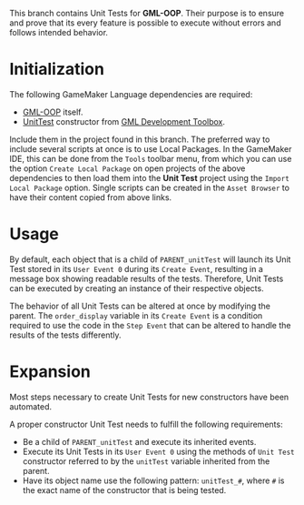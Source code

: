 This branch contains Unit Tests for **GML-OOP**. Their purpose is to ensure and prove that its every feature is possible to execute without errors and follows intended behavior.

# Initialization
The following GameMaker Language dependencies are required:

* [GML-OOP](https://github.com/Mtax-Development/GML-OOP) itself.
* [UnitTest](https://raw.githubusercontent.com/Mtax-Development/GML-Development-Toolbox/master/scripts/UnitTest/UnitTest.gml) constructor from [GML Development Toolbox](https://github.com/Mtax-Development/GML-Development-Toolbox).

Include them in the project found in this branch. The preferred way to include several scripts at once is to use Local Packages. In the GameMaker IDE, this can be done from the `Tools` toolbar menu, from which you can use the option `Create Local Package` on open projects of the above dependencies to then load them into the **Unit Test** project using the `Import Local Package` option. Single scripts can be created in the `Asset Browser` to have their content copied from above links.

# Usage
By default, each object that is a child of `PARENT_unitTest` will launch its Unit Test stored in its `User Event 0` during its `Create Event`, resulting in a message box showing readable results of the tests. Therefore, Unit Tests can be executed by creating an instance of their respective objects.

The behavior of all Unit Tests can be altered at once by modifying the parent. The `order_display` variable in its `Create Event` is a condition required to use the code in the `Step Event` that can be altered to handle the results of the tests differently.

# Expansion
Most steps necessary to create Unit Tests for new constructors have been automated.

A proper constructor Unit Test needs to fulfill the following requirements:
* Be a child of `PARENT_unitTest` and execute its inherited events.
* Execute its Unit Tests in its `User Event 0` using the methods of `Unit Test` constructor referred to by the `unitTest` variable inherited from the parent.
* Have its object name use the following pattern: `unitTest_#`, where `#` is the exact name of the constructor that is being tested.
